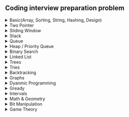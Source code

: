 ## Coding interview preparation problem

<details>
<summary>Basic(Array, Sorting, String, Hashing, Design)</summary>

Serial | Problem No .     | Problem And solution | Category | Platform
---    | ---------        |  ------- | ---- | --- |
1 | 916  | Problem: [Word Subsets](https://leetcode.com/problems/word-subsets/) <br/>Solution: [Solution Link](../../Online-judge/leetcode/word-subsets.cpp)   | String, HashMap  | Leetcode 
2 | 30           | Problem: [Substring with Concatenation of All Words](https://leetcode.com/problems/substring-with-concatenation-of-all-words/) <br/>Solution: [Solution Link](../../Online-judge/leetcode/substring-with-concatenation-of-all-words.cpp)        | Array, Hash table , String| Leetcode
3 | 387           | Problem: [First Unique Character in a String](https://leetcode.com/problems/first-unique-character-in-a-string/) <br/>Solution: [Solution Link](../../Online-judge/leetcode/first-unique-character-in-a-string.cpp)                          | Array, HashMap| Leetcode
4 | 3           | Problem: [Longest Substring Without Repeating Characters](https://leetcode.com/problems/longest-substring-without-repeating-characters/) <br/>Solution: [Solution Link](../../Online-judge/leetcode/longest-substring-without-repeating-characters.cpp)  | Hash Map| Leetcode
5 | 2268           | Problem: [Minimum Number of Keypresses](https://leetcode.com/problems/minimum-number-of-keypresses/) <br/>Solution: [Solution Link](../../Online-judge/leetcode/minimum-number-of-keypresses.cpp)                                                                                                                 | HashMap, String | Leetcode
6 | 1525           | Problem: [Number of Good Ways to Split a String](https://leetcode.com/problems/number-of-good-ways-to-split-a-string/) <br/>Solution: [Solution Link](../../Online-judge/leetcode/number-of-good-ways-to-split-a-string.cpp)                       | String, DP, BitManipulation | Leetcode
7 | 2131           | Problem: [Longest Palindrome by Concatenating Two Letter Words](https://leetcode.com/problems/longest-palindrome-by-concatenating-two-letter-words/) <br/>Solution: [Solution Link](../../Online-judge/leetcode/longest-palindrome-by-concatenating-two-letter-words.cpp)                                                                                                                 | String, Hash map, Counting | Leetcode
8 | 1706           | Problem: [Where Will the Ball Fall](https://leetcode.com/problems/where-will-the-ball-fall/) <br/>Solution: [Solution Link](../../Online-judge/leetcode/where-will-the-ball-fall.cpp)                                                                                                                 | DP, DFS, Array, Matrix | Leetcode
9 | 345           | Problem: [Reverse Vowels of a String](https://leetcode.com/problems/reverse-vowels-of-a-string/description/) <br/>Solution: [Solution Link](../../Online-judge/leetcode/reverse-vowels-of-a-string.cpp)                                                                                                                 | String | Leetcode
10 | 344           | Problem: [Reverse String](https://leetcode.com/problems/reverse-string/description/) <br/>Solution: [Solution Link](../../Online-judge/leetcode/reverse-string.cpp)                                                                                                                 | String | Leetcode
11 | 1165           | Problem: [Single-Row Keyboard](https://leetcode.com/problems/single-row-keyboard/description/) <br/>Solution: [Solution Link](../../Online-judge/leetcode/single-row-keyboard.cpp)                                                                                                                 | Hashmap, array, string | Leetcode
12 | 1704           | Problem: [Determine if String Halves Are Alike](https://leetcode.com/problems/determine-if-string-halves-are-alike/description/) <br/>Solution: [Solution Link](../../Online-judge/leetcode/determine-if-string-halves-are-alike.cpp)                                                   | Array, String | Leetcode
13 | 1657           | Problem: [Determine if Two Strings Are Close](https://leetcode.com/problems/determine-if-two-strings-are-close/description/) <br/>Solution: [Solution Link](../../Online-judge/leetcode/determine-if-two-strings-are-close.cpp)                                          | Array, String, Hashmap | Leetcode
14 | 2256           | Problem: [Minimum Average Difference](https://leetcode.com/problems/minimum-average-difference/description/) <br/>Solution: [Solution Link](../../Online-judge/leetcode/minimum-average-difference.cpp)             | Array, surrfix, prefix array | Leetcode
15 | 873           | Problem: [Length of Longest Fibonacci Subsequence](https://leetcode.com/problems/length-of-longest-fibonacci-subsequence/description/) <br/>Solution: [Solution Link](../../Online-judge/leetcode/length-of-longest-fibonacci-subsequence.cpp)                               | Array, HashTable, DP | Leetcode
16 | 2279           | Problem: [Maximum Bags With Full Capacity of Rocks](https://leetcode.com/problems/maximum-bags-with-full-capacity-of-rocks/description/) <br/>Solution: [Solution Link](../../Online-judge/leetcode/maximum-bags-with-full-capacity-of-rocks.cpp)                   | Sort, Array | Leetcode  
17 | 290           | Problem: [Word Pattern](https://leetcode.com/problems/word-pattern/description/) <br/>Solution: [Solution Link](../../Online-judge/leetcode/word-pattern.py)                                                   | Hshmap | Leetcode  
18 | 520           | Problem: [Detect Capital](https://leetcode.com/problems/detect-capital/description/) <br/>Solution: [Solution Link](../../Online-judge/leetcode/detect-capital.cpp)                                               | string | Leetcode  
19 | 944           | Problem: [Delete Columns to Make Sorted](https://leetcode.com/problems/delete-columns-to-make-sorted/description/) <br/>Solution: [Solution Link](../../Online-judge/leetcode/delete-columns-to-make-sorted.cpp)                               | array, string | Leetcode
20 | 2244           | Problem: [Minimum Rounds to Complete All Tasks](https://leetcode.com/problems/minimum-rounds-to-complete-all-tasks/description/) <br/>Solution: [Solution Link](../../Online-judge/leetcode/minimum-rounds-to-complete-all-task.cpp)            | Hashmap | Leetcode 
21 | 1           | Problem: [Two Sum](https://leetcode.com/problems/two-sum/description/) <br/>Solution: [C++](../../Online-judge/leetcode/two-sum.cpp)                                                                                                                | Hash map |  Leetcode
22 | 67           | Problem: [Add Binary](https://leetcode.com/problems/add-binary/description/) <br/>Solution: [Python](../../Online-judge/leetcode/add-binary.py)                                                       | String, Binary to Decimal convert | Leetcode
23 | 43           | Problem: [Multiply Strings](https://leetcode.com/problems/multiply-strings/description/) <br/>Solution: [Python](../../Online-judge/leetcode/multiply-strings.py)                                                                                             | String, string to int convert | Leetcode
24 | 912           | Problem: [Sort an Array](https://leetcode.com/problems/sort-an-array/description/) <br/>Solution: [c++](../../Online-judge/leetcode/sort-an-array.cpp), [python](../../Online-judge/leetcode/sort-an-array.py)                                                                                                                  | Merge Sort | 
25 | 443           | Problem: [String Compression](https://leetcode.com/problems/string-compression/description/) <br/>Solution: [python](../../Online-judge/leetcode/string-compression.py)                                                                                                                  | Group by | Leetcode
26 | 28           | Problem: [Find the Index of the First Occurrence in a String](https://leetcode.com/problems/find-the-index-of-the-first-occurrence-in-a-string/description/) <br/>Solution: [c++](../../Online-judge/leetcode/find-the-index-of-the-first-occurrence-in-a-string.cpp), [python](../../Online-judge/leetcode/find-the-index-of-the-first-occurrence-in-a-string.py)                                                                                                                   | String | Leetcode 
27 | 2348           | Problem: [Number of Zero-Filled Subarrays](https://leetcode.com/problems/number-of-zero-filled-subarrays/description/) <br/>Solution: [c++](../../Online-judge/leetcode/number-of-zero-filled-subarrays.cpp)                                       | Array, Math | Leetcode 
28 | 605           | Problem: [Can Place Flowers](https://leetcode.com/problems/can-place-flowers/description/) <br/>Solution: [c++](../../Online-judge/leetcode/can-place-flowers.cpp)                                                                                                                  | Array | Leetcode
29 | 2300           | Problem: [Successful Pairs of Spells and Potions](https://leetcode.com/problems/successful-pairs-of-spells-and-potions/description/) <br/>Solution: [c++](../../Online-judge/leetcode/successful-pairs-of-spells-and-potions.cpp), [python](../../Online-judge/leetcode/successful-pairs-of-spells-and-potions.py)                                                                                                                  | Array | Leetcode
30 | 760           | Problem: [Find Anagram Mappings](https://leetcode.com/problems/find-anagram-mappings/description/) <br/>Solution: [c++](../../Online-judge/leetcode/find-anagram-mappings.cpp), [python](../../Online-judge/leetcode/find-anagram-mappings.py)                                                                                                                  | Array, HashMapping | Leetcode
31 | 245           | Problem: [Shortest Word Distance III](https://leetcode.com/problems/shortest-word-distance-iii/description/) <br/>Solution: [c++](../../Online-judge/leetcode/shortest-word-distance-iii.cpp), [python](../../Online-judge/leetcode/shortest-word-distance-iii.py)                                                                                                                  | Array, HashMapping | Leetcode
32 | 1491           | Problem: [Average Salary Excluding the Minimum and Maximum Salary](https://leetcode.com/problems/average-salary-excluding-the-minimum-and-maximum-salary/description/) <br/>Solution: [c++](../../Online-judge/leetcode/average-salary-excluding-the-minimum-and-maximum-salary.cpp), [python](../../Online-judge/leetcode/average-salary-excluding-the-minimum-and-maximum-salary.py)                                                                                                                  | Array | Leetcode
33 | 705           | Problem: [Design HashSet](https://leetcode.com/problems/design-hashset/description/) <br/>Solution: [c++](../../Online-judge/leetcode/design-hashset.cpp), [python](../../Online-judge/leetcode/design-hashset.py)                                                                                                                  | Array, Hashing | Leetcode
34 | 1396           | Problem: [Design Underground System](https://leetcode.com/problems/design-underground-system/description/) <br/>Solution: [c++](../../Online-judge/leetcode/design-underground-system.cpp), [python](../../Online-judge/leetcode/design-underground-system.py)  | Design, Hashing | Leetcode
35 | 348           | Problem: [Design Tic-Tac-Toe](https://leetcode.com/problems/design-tic-tac-toe/) <br/>Solution: [c++](../../Online-judge/leetcode/design-tic-tac-toe.cpp), [python](../../Online-judge/leetcode/design-tic-tac-toe.py)  | Design, array | Leetcode

</details>


</details>


<details>
<summary>Two Pointer</summary>

Serial | Problem No .     | Problem And solution | Category | Platform
---    | ---------        |  ------- | ---- | --- |
1 | 11           | Problem: [Container With Most Water](https://leetcode.com/problems/container-with-most-water/description/) <br/>Solution: [c++](../../Online-judge/leetcode/container-with-most-water.cpp)                                                                              | Two pointer | Leetcode 
2 | 1768           | Problem: [Merge Strings Alternately](https://leetcode.com/problems/merge-strings-alternately/editorial/) <br/>Solution: [c++](../../Online-judge/leetcode/merge-strings-alternately.cpp), [python](../../Online-judge/leetcode/merge-strings-alternately.py)                                                                            | Two pointer, One pointer | Leetcode 



</details>


<details>
<summary>Sliding Window</summary>

Serial | Problem No .     | Problem And solution | Category | Platform
---    | ---------        |  ------- | ---- | --- |
1 | 438           | Problem: [Find All Anagrams in a String](https://leetcode.com/problems/find-all-anagrams-in-a-string/description/) <br/>Solution: [C++](../../Online-judge/leetcode/find-all-anagrams-in-a-string.cpp)                                                     | string, Hashmap, Slidewindow | Leetcode
2 | 567           | Problem: [Permutation in String](https://leetcode.com/problems/permutation-in-string/description/) <br/>Solution: [C++](../../Online-judge/leetcode/permutation-in-string.cpp)                                                 | String, Hashmap, Slidewindow | Leetcode
3 | 904           | Problem: [Fruit Into Baskets](https://leetcode.com/problems/fruit-into-baskets/description/) <br/>Solution: [C++](../../Online-judge/leetcode/fruit-into-baskets.cpp), [Python](../../Online-judge/leetcode/fruit-into-baskets.py)                             | Slide Window, Hashmap | Leetcode



</details>


<details>
<summary>Stack</summary>

Serial | Problem No .     | Problem And solution | Category | Platform
---    | ---------        |  ------- | ---- | --- |
1| 155           | Problem: [Min Stack](https://leetcode.com/problems/min-stack/) <br/>Solution: [Solution Link](../../Online-judge/leetcode/min-stack.cpp)     | Stack, Design| Leetcode
2 | 1544           | Problem: [Make The String Great](https://leetcode.com/problems/make-the-string-great/description/) <br/>Solution: [Solution Link](../../Online-judge/leetcode/make-the-string-great.cpp)                                                                                                                 | String, Stack | Leetcode
3 | 1047           | Problem: [Remove All Adjacent Duplicates In String](https://leetcode.com/problems/remove-all-adjacent-duplicates-in-string/description/) <br/>Solution: [Solution Link](../../Online-judge/leetcode/remove-all-adjacent-duplicates-in-string.cpp)                                            | String, Stack | LeetCode
4 | 901           | Problem: [Online Stock Span](https://leetcode.com/problems/online-stock-span/description/) <br/>Solution: [Solution Link](../../Online-judge/leetcode/online-stock-span.cpp)                                                                                                                 | Stack | Leetcode
5 | 150           | Problem: [Evaluate Reverse Polish Notation](https://leetcode.com/problems/evaluate-reverse-polish-notation/description/) <br/>Solution: [Solution Link](../../Online-judge/leetcode/evaluate-reverse-polish-notation.cpp)                                  | Stack |          Leetcode
6 | 739           | Problem: [Daily Temperatures](https://leetcode.com/problems/daily-temperatures/description/) <br/>Solution: [Solution Link](../../Online-judge/leetcode/daily-temperatures.cpp)                                                                      | Stack | Leetcode     
7 | 2390           | Problem: [Removing Stars From a String](https://leetcode.com/problems/removing-stars-from-a-string/description/) <br/>Solution: [Solution Link](../../Online-judge/leetcode/removing-stars-from-a-string.cpp)                          | String, Stack |     Leetcode            

</details>


<details>
<summary>Queue</summary>

Serial | Problem No .     | Problem And solution | Category | Platform
---    | ---------        |  ------- | ---- | --- |
1 | 232           | Problem: [Implement Queue using Stacks](https://leetcode.com/problems/implement-queue-using-stacks/description/) <br/>Solution: [Solution Link](../../Online-judge/leetcode/implement-queue-using-stacks.cpp)                             | Queue, Stack | Leetcode           


</details>


<details>
<summary>Heap / Priority Queue</summary>

Serial | Problem No .     | Problem And solution | Category | Platform
---    | ---------        |  ------- | ---- | --- |
1 | 451           | Problem: [Sort Characters By Frequency](https://leetcode.com/problems/sort-characters-by-frequency/description/) <br/>Solution: [Solution Link](../../Online-judge/leetcode/sort-characters-by-frequency.cpp)              | Array, String, Hashmap, Priority queue, Bucket sort | Leetcode
2 | 451           | Problem: [Sort Characters By Frequency](https://leetcode.com/problems/sort-characters-by-frequency/description/) <br/>Solution: [Solution Link](../../Online-judge/leetcode/sort-characters-by-frequency.cpp)               | Array, String, Hashmap, Priority queue, Bucket sort | Leetcode
3 | 1167           | Problem: [Minimum Cost to Connect Sticks](https://leetcode.com/problems/minimum-cost-to-connect-sticks/description/) <br/>Solution: [Solution Link](../../Online-judge/leetcode/minimum-cost-to-connect-sticks.cpp)                                        | Heap, Priority Queue | Leetcode
4 | 1962           | Problem: [Remove Stones to Minimize the Total](https://leetcode.com/problems/remove-stones-to-minimize-the-total/description/) <br/>Solution: [Solution Link](../../Online-judge/leetcode/remove-stones-to-minimize-the-total.cpp)                             | Max heap, Array | Leetcode
5 | 1834           | Problem: [Single-Threaded CPU](https://leetcode.com/problems/single-threaded-cpu/description/) <br/>Solution: [Solution Link](../../Online-judge/leetcode/single-threaded-cpu.cpp)                                 | Min heap, Array, Sorting, SJF, os task scheduling |    Leetcode
6 | 703           | Problem: [Kth Largest Element in a Stream](https://leetcode.com/problems/kth-largest-element-in-a-stream/description/) <br/>Solution: [c++](../../Online-judge/leetcode/kth-largest-element-in-a-stream.cpp)               | Max Heap, Data Stream | 


</details>


<details>
<summary>Binary Search</summary>

Serial | Problem No .     | Problem And solution | Category | Platform
---    | ---------        |  ------- | ---- | --- |
1| 2389           | Problem: [Longest Subsequence With Limited Sum](https://leetcode.com/problems/longest-subsequence-with-limited-sum/description/) <br/>Solution: [Solution Link](../../Online-judge/leetcode/longest-subsequence-with-limited-sum.cpp)                      | Prefix, Binary search, Sort| Leetcode
2 | 167           | Problem: [Two Sum II - Input Array Is Sorted](https://leetcode.com/problems/two-sum-ii-input-array-is-sorted/description/) <br/>Solution: [C++](../../Online-judge/leetcode/two-sum-ii-input-array-is-sorted.cpp)          | Binary search, array, two pointer |  Leetcode
3 | 15           | Problem: [3Sum](https://leetcode.com/problems/3sum/description/) <br/>Solution: [C++](../../Online-judge/leetcode/3sum.cpp)   | Binary search, array, two pointer |  Leetcode
4 | 35           | Problem: [Search Insert Position](https://leetcode.com/problems/search-insert-position/description/) <br/>Solution: [c++](search-insert-position.cpp), [Python](../../Online-judge/leetcode/search-insert-position.py)                                                         | Binary search | Leetcode 
5 | 704           | Problem: [Binary Search](https://leetcode.com/problems/binary-search/description/) <br/>Solution: [c++](../../Online-judge/leetcode/binary-search.cpp)                                                                                                               | binary search | Leetcode
6 | 74           | Problem: [Search a 2D Matrix](https://leetcode.com/problems/search-a-2d-matrix/description/) <br/>Solution: [c++](../../Online-judge/leetcode/search-a-2d-matrix.cpp)                                                                                                               | 2D binary search | Leetcode
7 | 153           | Problem: [Find Minimum in Rotated Sorted Array](https://leetcode.com/problems/find-minimum-in-rotated-sorted-array/description/) <br/>Solution: [c++](../../Online-judge/leetcode/find-minimum-in-rotated-sorted-array.cpp)                                     | binary search | Leetcode

8 | 1539           | Problem: [Kth Missing Positive Number](https://leetcode.com/problems/kth-missing-positive-number/description/) <br/>Solution: [c++](../../Online-judge/leetcode/kth-missing-positive-number.cpp)                                                                      | Binary search | Leetcode 

</details>


<details>
<summary>Linked List</summary>

Serial | Problem No .     | Problem And solution | Category | Platform
---    | ---------        |  ------- | ---- | --- |
1 | 21           | Problem: [Merge Two Sorted Lists](https://leetcode.com/problems/merge-two-sorted-lists/) <br/>Solution: [Solution Link](../../Online-judge/leetcode/merge-two-sorted-lists.cpp)        | Linked List, Recursion| Leetcode
2 | 141           | Problem: [Linked List Cycle](https://leetcode.com/problems/linked-list-cycle/) <br/>Solution: [Solution Link](../../Online-judge/leetcode/linked-list-cycle.cpp)                                                                                                                 | Linked List| Leetcode
3 | 206           | Problem: [Reverse Linked List](https://leetcode.com/problems/reverse-linked-list/) <br/>Solution: [Solution Link](../../Online-judge/leetcode/reverse-linked-list.cpp)                                                                                                                 | Linked List| Leetcode
4 | 237           | Problem: [Delete Node in a Linked List](https://leetcode.com/problems/delete-node-in-a-linked-list/) <br/>Solution: [Solution Link](../../Online-judge/leetcode/delete-node-in-a-linked-list.cpp)             | Linked List| Leetcode
5 | 160           | Problem: [Intersection of Two Linked Lists](https://leetcode.com/problems/intersection-of-two-linked-lists/) <br/>Solution: [Solution Link](intersection-of-two-linked-lists.cpp)                     | Linked List| Leetcode
6 | 146           | Problem: [LRU Cache](https://leetcode.com/problems/lru-cache/description/) <br/>Solution: [Solution Link](../../Online-judge/leetcode/lru-cache.cpp)                                                                                                                 | LRU, Double Linked List | Leetcode
7 | 899           | Problem: [Orderly Queue](https://leetcode.com/problems/orderly-queue/description/) <br/>Solution: [Solution Link](../../Online-judge/leetcode/orderly-queue.cpp)                                                                                                                 | Bubble sort, String, Math | Leetcode
8 | 1323           | Problem: [Maximum 69 Number](https://leetcode.com/problems/maximum-69-number/description/) <br/>Solution: [Solution Link](maximum-69-number.cpp)                                                                                                                 | String | Leetcode
9 | 876           | Problem: [Middle of the Linked List](https://leetcode.com/problems/middle-of-the-linked-list/description/) <br/>Solution: [Solution Link](../../Online-judge/leetcode/middle-of-the-linked-list.cpp)                                                                                                                 | Linked List | Leetcode
10 | 328           | Problem: [Odd Even Linked List](https://leetcode.com/problems/odd-even-linked-list/description/) <br/>Solution: [Solution Link](../../Online-judge/leetcode/odd-even-linked-list.cpp)                                                                                                                 | Linked List | Leetcode
11 | 234           | Problem: [Palindrome Linked List](https://leetcode.com/problems/palindrome-linked-list/description/) <br/>Solution: [C++](../../Online-judge/leetcode/palindrome-linked-list.cpp)                                                                                                                | LinkedList | Leetcode
12 | 19           | Problem: [Remove Nth Node From End of List](https://leetcode.com/problems/remove-nth-node-from-end-of-list/description/) <br/>Solution: [c++](../../Online-judge/leetcode/remove-nth-node-from-end-of-list.cpp), [Python](../../Online-judge/leetcode/remove-nth-node-from-end-of-list.py)                                                                                                                 | Linked List | Leetcode
13 | 382           | Problem: [Linked List Random Node](https://leetcode.com/problems/linked-list-random-node/description/) <br/>Solution: [c++](../../Online-judge/leetcode/linked-list-random-node.cpp), [python](../../Online-judge/leetcode/linked-list-random-node.py)                                      | Linked List, Array | Leetcode 
14 | 23           | Problem: [Merge k Sorted Lists](https://leetcode.com/problems/merge-k-sorted-lists/description/) <br/>Solution: [c++](../../Online-judge/leetcode/merge-k-sorted-lists.cpp)                                                                                                                  | Linked List | Leetcode


</details>


<details>
<summary>Trees</summary>

Serial | Problem No .     | Problem And solution | Category | Platform
---    | ---------        |  ------- | ---- | --- |
1 | 307           | Problem: [Range Sum Query](https://leetcode.com/problems/range-sum-query-mutable/) <br/>Solution: [Solution Link](../../Online-judge/leetcode/range-sum-query-mutable.cpp)                                                                                                                 | Segment tree                    | Leetcode 
2 | 303           | Problem: [Range Sum Query - Immutable](https://leetcode.com/problems/range-sum-query-immutable/) <br/>Solution: [Solution Link](../../Online-judge/leetcode/range-sum-query-immutable.cpp)                                                                                                                 | Segment tree                        | Leetcode 
3 | 101           | Problem: [Symmetric Tree](https://leetcode.com/problems/symmetric-tree/) <br/>Solution: [Solution Link](../../Online-judge/leetcode/symmetric-tree.cpp)          | Tree    | Leetcode 
4 | 270           | Problem: [Closest Binary Search Tree Value](https://leetcode.com/problems/closest-binary-search-tree-value/) <br/>Solution: [Solution Link](../../Online-judge/leetcode/closest-binary-search-tree-value.cpp)    | Tree, Binary search tree  | Leetcode
5 | 111           | Problem: [Minimum Depth of Binary Tree](https://leetcode.com/problems/minimum-depth-of-binary-tree/) <br/>Solution: [Solution Link](../../Online-judge/leetcode/minimum-depth-of-binary-tree.cpp)                          | Tree, DFS, BFS, Binary tree| Leetcode
6 | 100           | Problem: [Same Tree](https://leetcode.com/problems/same-tree/) <br/>Solution: [Solution Link](../../Online-judge/leetcode/same-tree.cpp)          | Tree, DFS, BFS, Binary tree | Leetcode
7 | 98           | Problem: [validate-binary-search-tree](https://leetcode.com/problems/validate-binary-search-tree/) <br/>Solution: [Solution Link](../../Online-judge/leetcode/validate-binary-search-tree.cpp)                                                                                                                 | Tree, Binary tree, DFS, BFS | Leetcode
8 | 938           | Problem: [Range Sum of BST](https://leetcode.com/problems/range-sum-of-bst/description/) <br/>Solution: [Solution Link](../../Online-judge/leetcode/range-sum-of-bst.cpp)                                                                                                                 | BST, Stack | Leetcode
9 | 872           | Problem: [Leaf-Similar Trees](https://leetcode.com/problems/leaf-similar-trees/description/) <br/>Solution: [Solution Link](../../Online-judge/leetcode/leaf-similar-trees.cpp)                                                                                                                 | BST, DFS, Tree | Leetcode
10 | 107           | Problem: [Binary Tree Level Order Traversal II](https://leetcode.com/problems/binary-tree-level-order-traversal-ii/description/) <br/>Solution: [Solution Link](../../Online-judge/leetcode/binary-tree-level-order-traversal-ii.cpp)                                           | BST, Tree | Leetcode
11 | 1339           | Problem: [Maximum Product of Splitted Binary Tree](https://leetcode.com/problems/maximum-product-of-splitted-binary-tree/description/) <br/>Solution: [Solution Link](../../Online-judge/leetcode/maximum-product-of-splitted-binary-tree.cpp)                  | BST, Tree | Leetcode
12 | 124           | Problem: [Binary Tree Maximum Path Sum](https://leetcode.com/problems/binary-tree-maximum-path-sum/description/) <br/>Solution: [Solution Link](../../Online-judge/leetcode/binary-tree-maximum-path-sum.cpp)                                | BST, Tree | Leetcode
13 | 144           | Problem: [Binary Tree Preorder Traversal](https://leetcode.com/problems/binary-tree-preorder-traversal/) <br/>Solution: [Solution Link](../../Online-judge/leetcode/binary-tree-preorder-traversal.cpp)                           | Tree, Stack, DFS, Binary tree | Leetcode
14 | 1519           | Problem: [Number of Nodes in the Sub-Tree With the Same Label](https://leetcode.com/problems/number-of-nodes-in-the-sub-tree-with-the-same-label/description/) <br/>Solution: [Solution Link](../../Online-judge/leetcode/number-of-nodes-in-the-sub-tree-with-the-same-label.cpp)                                                                                                                 | Tree, DFS |  Leetcode
15 | 104           | Problem: [Maximum Depth of Binary Tree](https://leetcode.com/problems/maximum-depth-of-binary-tree/description/) <br/>Solution: [c++](../../Online-judge/leetcode/maximum-depth-of-binary-tree.cpp)                                                                                       | Binary tree | Leetcode
16 | 783           | Problem: [Minimum Distance Between BST Nodes](https://leetcode.com/problems/minimum-distance-between-bst-nodes/description/) <br/>Solution: [c++](../../Online-judge/leetcode/minimum-distance-between-bst-nodes.cpp), [Python](../../Online-judge/leetcode/minimum-distance-between-bst-nodes.py)                                                                                                               | Binary tree | Leetcode 
17 | 226           | Problem: [Invert Binary Tree](https://leetcode.com/problems/invert-binary-tree/description/) <br/>Solution: [c++](../../Online-judge/leetcode/invert-binary-tree.cpp), [Python](../../Online-judge/leetcode/invert-binary-tree.py)                                 | Tree | Leetcode
18 | 109           | Problem: [Convert Sorted List to Binary Search Tree](https://leetcode.com/problems/convert-sorted-list-to-binary-search-tree/description/) <br/>Solution: [c++](../../Online-judge/leetcode/convert-sorted-list-to-binary-search-tree.cpp), [python](convert-sorted-list-to-binary-search-tree.py)                                                                                                                   | LinkedList, TreeNode |  Leetcode
19 | 129           | Problem: [Sum Root to Leaf Numbers](https://leetcode.com/problems/sum-root-to-leaf-numbers/description/) <br/>Solution: [c++](../../Online-judge/leetcode/sum-root-to-leaf-numbers.cpp)                                                                                                                  | BST | Leetcode
20 | 958           | Problem: [Check Completeness of a Binary Tree](https://leetcode.com/problems/check-completeness-of-a-binary-tree/description/) <br/>Solution: [c++](../../Online-judge/leetcode/check-completeness-of-a-binary-tree.cpp)                                                       | BST | Leetcode
21 | 106           | Problem: [Construct Binary Tree from Inorder and Postorder Traversal](https://leetcode.com/problems/construct-binary-tree-from-inorder-and-postorder-traversal/description/) <br/>Solution: [c++](../../Online-judge/leetcode/construct-binary-tree-from-inorder-and-postorder-traversal.cpp)                                                                                                      | BST | Leetcode 
22 | 1372           | Problem: [Longest ZigZag Path in a Binary Tree](https://leetcode.com/problems/longest-zigzag-path-in-a-binary-tree/description/) <br/>Solution: [c++](../../Online-judge/leetcode/longest-zigzag-path-in-a-binary-tree.cpp),[python](../../Online-judge/leetcode/longest-zigzag-path-in-a-binary-tree.py)                                                                       | BST | Leetcode 

</details>


<details>
<summary>Tries</summary>

Serial | Problem No .     | Problem And solution | Category | Platform
---    | ---------        |  ------- | ---- |  --- |
1 | 208           | Problem: [Implement Trie (Prefix Tree)](https://leetcode.com/problems/implement-trie-prefix-tree/) <br/>Solution: [Solution Link](../../Online-judge/leetcode/implement-trie-prefix-tree.cpp)                                                               | Hash table, Trie, String, Design | Leetcode

</details>


<details>
<summary>Backtracking</summary>

Serial | Problem No .     | Problem And solution | Category | Platform
---    | ---------        |  ------- | ---- | --- |
1 | 212           | Problem: [Word Search II](https://leetcode.com/problems/word-search-ii/) <br/>Solution: [Solution Link](../../Online-judge/leetcode/word-search-ii.cpp)                                                                                                                 | Array, Backtracking, Matrix, DFS, Trie, Design | Leetcode
2 | 78           | Problem: [Subsets](https://leetcode.com/problems/subsets/) <br/>Solution: [Solution Link](../../Online-judge/leetcode/subsets.cpp)                                                                                                                 | Array, Backtracking| Leetcode
3 | 980           | Problem: [Unique Paths III](https://leetcode.com/problems/unique-paths-iii/) <br/>Solution: [Solution Link](../../Online-judge/leetcode/unique-paths-iii.cpp)                                                                                                                 | Backtracking, DFS| Leetcode
4 | 39           | Problem: [Combination Sum](https://leetcode.com/problems/combination-sum/) <br/>Solution: [Solution Link](../../Online-judge/leetcode/combination-sum.cpp)                                                                                                                 | Backtracking, Array | Leetcode
5 | 491           | Problem: [Non-decreasing Subsequences](https://leetcode.com/problems/non-decreasing-subsequences/description/) <br/>Solution: [C++](../../Online-judge/leetcode/non-decreasing-subsequences.cpp)                                                                                                                | Backtraking | Leetcode 

</details>


<details>
<summary>Graphs</summary>

Serial | Problem No .     | Problem And solution | Category | Platform
---    | ---------        |  ------- | ---- | --- |
1 | 1791           | Problem: [Find Center of Star Graph](https://leetcode.com/problems/find-center-of-star-graph/) <br/>Solution: [Solution Link](../../Online-judge/leetcode/find-center-of-star-graph.cpp)                                                                                                                 | Graph                                      |  
2 | 1971           | Problem: [Find if Path Exists in Graph](https://leetcode.com/problems/find-if-path-exists-in-graph/) <br/>Solution: [Solution Link](../../Online-judge/leetcode/find-if-path-exists-in-graph.cpp)                                                                                                                 | Graph,BFS,DFS,UNION                                      | 
3 | 1334           | Problem: [Find the City With the Smallest Number of Neighbors at a Threshold Distance](https://leetcode.com/problems/find-the-city-with-the-smallest-number-of-neighbors-at-a-threshold-distance/) <br/>Solution: [Solution Link](../../Online-judge/leetcode/find-the-city-with-the-smallest-number-of-neighbors-at-a-threshold-distance.cpp)                                                                                                                 | Graph, Shortest Path , Djikstra| Leetcode
4 | 261           | Problem: [Graph Valid Tree](https://leetcode.com/problems/graph-valid-tree/) <br/>Solution: [Solution Link](../../Online-judge/leetcode/graph-valid-tree.cpp)                                                                                                                 | DFS, BFS, Tree | Leetcode
5 | 323           | Problem: [Number of Connected Components in an Undirected Graph](https://leetcode.com/problems/number-of-connected-components-in-an-undirected-graph/) <br/>Solution: [Solution Link](../../Online-judge/leetcode/number-of-connected-components-in-an-undirected-graph.cpp)         | DFS, BFS| Leetcode
6 | 207           | Problem: [Course Schedule](https://leetcode.com/problems/course-schedule/) <br/>Solution: [Solution Link](../../Online-judge/leetcode/course-schedule.cpp) | DFS, BFS, Tree, Topological sort | Leetcode
7 | 210           | Problem: [Course Schedule II](https://leetcode.com/problems/course-schedule-ii/) <br/>Solution: [Solution Link](../../Online-judge/leetcode/course-schedule-ii.cpp)                                                                                                                 | DFS, BFS, Tree, Topological sort | Leetcode
8 | 433           | Problem: [Minimum Genetic Mutation](https://leetcode.com/problems/minimum-genetic-mutation/) <br/>Solution: [Solution Link](../../Online-judge/leetcode/minimum-genetic-mutation.cpp)                                                                                                                 | BFS, string | Leetcode
9 | 127           | Problem: [Word Ladder](https://leetcode.com/problems/word-ladder/) <br/>Solution: [Solution Link](../../Online-judge/leetcode/word-ladder.cpp)                                                                                                                 | BFS, string, Hash table | Leetcode
10 | 200           | Problem: [Number of Islands](https://leetcode.com/problems/number-of-islands/description/) <br/>Solution: [Solution Link](../../Online-judge/leetcode/number-of-islands.cpp)                                                                                                                 | BFS, DFS, Union | Leetcode
11 | 841           | Problem: [Keys and Rooms](https://leetcode.com/problems/keys-and-rooms/description/) <br/>Solution: [Solution Link](../../Online-judge/leetcode/keys-and-rooms.cpp) | BFS, QUEUE, STACK | Leetcode   
12 | 886           | Problem: [Possible Bipartition](https://leetcode.com/problems/possible-bipartition/description/) <br/>Solution: [Solution Link](../../Online-judge/leetcode/possible-bipartition.cpp)                                                            | BFS, Biparate Graph, Disjoint Set | Leetcode
13 | 834           | Problem: [Sum of Distances in Tree](https://leetcode.com/problems/sum-of-distances-in-tree/description/) <br/>Solution: [Solution Link](../../Online-judge/leetcode/sum-of-distances-in-tree.cpp)                    | BFS, Graph, Tree |  Leetcode
14 | 797           | Problem: [All Paths From Source to](https://leetcode.com/problems/all-paths-from-source-to-target/description/) <br/>Solution: [Solution Link](../../Online-judge/leetcode/all-paths-from-source-to-target.cpp)                                    | DFS, BFS, Graph | Leetcode 
15 | 269           | Problem: [Alien Dictionary](https://leetcode.com/problems/alien-dictionary/description/) <br/>Solution: [Solution Link](../../Online-judge/leetcode/alien-dictionary.cpp)                              | Array, String, BFS, DFS, Topological Sort | Leetcode
16 | 2246           | Problem: [Longest Path With Different Adjacent Characters](https://leetcode.com/problems/longest-path-with-different-adjacent-characters/description/) <br/>Solution: [Solution Link](../../Online-judge/leetcode/longest-path-with-different-adjacent-characters.cpp)           | Tree, DFS | Leetcode
17 | 1061           | Problem: [Lexicographically Smallest Equivalent String](https://leetcode.com/problems/lexicographically-smallest-equivalent-string/description/) <br/>Solution: [C++](../../Online-judge/leetcode/lexicographically-smallest-equivalent-string.cpp), [Python](../../Online-judge/leetcode/lexicographically-smallest-equivalent-string.py)              | Union | Leetcode 
18 | 997           | Problem: [Find the Town Judge](https://leetcode.com/problems/find-the-town-judge/description/) <br/>Solution: [C++](../../Online-judge/leetcode/find-the-town-judge.cpp)                                   | Array, Hashtable, Graph | Leetcode 
19 | 2359           | Problem: [Find Closest Node to Given Two Nodes](https://leetcode.com/problems/find-closest-node-to-given-two-nodes/description/) <br/>Solution: [C++](find-closest-node-to-given-two-nodes.cpp)                        | bfs, dfs | Leetcode 
20 | 1162           | Problem: [As Far from Land as Possible](https://leetcode.com/problems/as-far-from-land-as-possible/description/) <br/>Solution: [C++](../../Online-judge/leetcode/as-far-from-land-as-possible.cpp)                                                                                            | BFS, DP | Leetcode
21 | 1129           | Problem: [Shortest Path with Alternating](https://leetcode.com/problems/shortest-path-with-alternating-colors/) <br/>Solution: [C++](../../Online-judge/leetcode/shortest-path-with-alternating-colors.cpp)                                | BFS | Leetcode
22 | 2477           | Problem: [Minimum Fuel Cost to Report to the Capital](https://leetcode.com/problems/minimum-fuel-cost-to-report-to-the-capital/description/) <br/>Solution: [C++](../../Online-judge/leetcode/minimum-fuel-cost-to-report-to-the-capital.cpp), [Python](../../Online-judge/leetcode/minimum-fuel-cost-to-report-to-the-capital.py)                                                                                       | BFS, DFS, Graph, Tree, SubTree, Representaive |   Leetcode
23 | 2492           | Problem: [Minimum Score of a Path Between Two Cities](https://leetcode.com/problems/minimum-score-of-a-path-between-two-cities/description/) <br/>Solution: [c++](../../Online-judge/leetcode/minimum-score-of-a-path-between-two-cities.cpp)                         | BFS, DFS | Leetcode 
24 | 1319           | Problem: [Number of Operations to Make Network Connected](https://leetcode.com/problems/number-of-operations-to-make-network-connected/description/) <br/>Solution: [c++](../../Online-judge/leetcode/number-of-operations-to-make-network-connected.cpp) , [python](../../Online-judge/leetcode/number-of-operations-to-make-network-connected.py)                                                                                                                  | BFS, DFS , Union | Leetcode
25 | 743           | Problem: [Network Delay Time](https://leetcode.com/problems/network-delay-time/description/) <br/>Solution: [c++](../../Online-judge/leetcode/network-delay-time.cpp) , [python](../../Online-judge/leetcode/network-delay-time.py)                                                                                                                  | BFS, DFS , Dijkstra, Priority queue, Heap | Leetcode
26 | 743           | Problem: [Cheapest Flights Within K Stops](https://leetcode.com/problems/cheapest-flights-within-k-stops/description/) <br/>Solution: [c++](../../Online-judge/leetcode/cheapest-flights-within-k-stops.cpp) , [python](../../Online-judge/leetcode/cheapest-flights-within-k-stops.py)                                                                                                                  | BFS, DFS , Dijkstra, Priority queue, Heap, Bellman ford | Leetcode
27 | 743           | Problem: [Shortest Path in Binary Matrix](https://leetcode.com/problems/shortest-path-in-binary-matrix/description/) <br/>Solution: [python](../../Online-judge/leetcode/shortest-path-in-binary-matrix.py)                                                                                                                  | BFS | Leetcode

</details>


<details>
<summary>Dyanmic Programming</summary>

Serial | Problem No .     | Problem And solution | Category  | Platform
---    | ---------        |  ------- | ---- | --- |
1 | 62           | Problem: [Unique Paths](https://leetcode.com/problems/unique-paths/) <br/>Solution: [Solution Link](../../Online-judge/leetcode/unique-paths.cpp)                                                                                                                 | DP                                     |  Leetcode
2 | 63       | Problem: [Unique Paths II](https://leetcode.com/problems/unique-paths-ii/) <br/>Solution: [Solution Link](../../Online-judge/leetcode/unique-paths-ii.cpp)  | DP             | Leetcode
3 | 729           | Problem: [My Calendar I](https://leetcode.com/problems/my-calendar-i/) <br/>Solution: [Solution Link](../../Online-judge/leetcode/my-calendar-i.cpp)                                                                                                                 | DP                               | Leetcode 
4 | 1220          | Problem: [Count Vowels Permutation](https://leetcode.com/problems/count-vowels-permutation/) <br/>Solution: [Solution Link](../../Online-judge/leetcode/count-vowels-permutation.cpp)    |                 DP                | Leetcode
5 | 300           | Problem: [Longest Increasing Subsequence](https://leetcode.com/problems/longest-increasing-subsequence/) <br/>Solution: [Solution Link](../../Online-judge/leetcode/longest-increasing-subsequence.cpp)                                                                                                                 | DP | Leetcode
6 | 823           | Problem: [Binary Trees With Factors](https://leetcode.com/problems/binary-trees-with-factors/) <br/>Solution: [Solution Link](../../Online-judge/leetcode/binary-trees-with-factors.cpp)                                                                                                                 | DP , Array, Hash table | Leetcode
7 | 70           | Problem: [Climbing Stairs](https://leetcode.com/problems/climbing-stairs/) <br/>Solution: [Solution Link](../../Online-judge/leetcode/climbing-stairs.cpp)                                                                                                                 | Math, DP, Memoization | Leetcode
8 | 494           | Problem: [Target Sum](https://leetcode.com/problems/target-sum/) <br/>Solution: [Solution Link](../../Online-judge/leetcode/target-sum.cpp)                                                                                                                 | Math, DP, Memoization | Leetcode
9 | 121           | Problem: [Best Time to Buy and Sell Stock](https://leetcode.com/problems/best-time-to-buy-and-sell-stock/) <br/>Solution: [Solution Link](../../Online-judge/leetcode/best-time-to-buy-and-sell-stock.cpp)                                                     | DP, Kadane's, Array | Leetcode
10 | 279           | Problem: [Perfect Squares](https://leetcode.com/problems/perfect-squares/description/) <br/>Solution: [Solution Link](../../Online-judge/leetcode/perfect-squares.cpp)                                                                                                                 | DP | Leetcode
11 | 322           | Problem: [Coin Change](https://leetcode.com/problems/coin-change/description/) <br/>Solution: [Solution Link](../../Online-judge/leetcode/coin-change.cpp)                                                                                                                 | DP, array | Leetcode
12 | 931           | Problem: [Minimum Falling Path Sum](https://leetcode.com/problems/minimum-falling-path-sum/description/) <br/>Solution: [Solution Link](../../Online-judge/leetcode/minimum-falling-path-sum.cpp)       | DP | Leetcode
13 | 198           | Problem: [House Robber](https://leetcode.com/problems/house-robber/description/) <br/>Solution: [Solution Link](../../Online-judge/leetcode/house-robber.cpp)    | DP | Leetcode
14 | 213           | Problem: [House Robber II](https://leetcode.com/problems/house-robber-ii/description/) <br/>Solution: [Solution Link](../../Online-judge/leetcode/house-robber-ii.cpp)       | DP | Leetcode
15 | 790           | Problem: [Domino and Tromino Tiling](https://leetcode.com/problems/domino-and-tromino-tiling/description/) <br/>Solution: [Solution Link](../../Online-judge/leetcode/domino-and-tromino-tiling.cpp)                                             | DP | Leetcode  
16 | 1143           | Problem: [Longest Common Subsequence](https://leetcode.com/problems/longest-common-subsequence/description/) <br/>Solution: [Solution Link](../../Online-judge/leetcode/longest-common-subsequence.cpp)                  | DP | Leetcode  
17 | 91           | Problem: [Decode Ways](https://leetcode.com/problems/decode-ways/description/) <br/>Solution: [Solution Link](../../Online-judge/leetcode/decode-ways.cpp)                                                 | DP | Leetcode
18 | 55           | Problem: [Jump Game](https://leetcode.com/problems/jump-game/description/) <br/>Solution: [Solution Link](../../Online-judge/leetcode/jump-game.cpp)                                                | DP | Leetcode   
19 | 96           | Problem: [Unique Binary Search Trees](https://leetcode.com/problems/unique-binary-search-trees/description/) <br/>Solution: [C++](../../Online-judge/leetcode/unique-binary-search-trees.cpp)                                                                                                                | DP, Number theory | Leetcode  
20 | 926           | Problem: [Flip String to Monotone Increasing](https://leetcode.com/problems/flip-string-to-monotone-increasing/description/) <br/>Solution: [C++](../../Online-judge/leetcode/flip-string-to-monotone-increasing.cpp)                   | DP, String |  Leetcode
21 | 918           | Problem: [Maximum Sum Circular Subarray](https://leetcode.com/problems/maximum-sum-circular-subarray/description/) <br/>Solution: [C++](../../Online-judge/leetcode/maximum-sum-circular-subarray.cpp)                  | DP, array | Leetcode
22 | 1137           | Problem: [N-th Tribonacci Number](https://leetcode.com/problems/n-th-tribonacci-number/description/) <br/>Solution: [C++](../../Online-judge/leetcode/n-th-tribonacci-number.cpp)                                                                                                                | DP | Leetcode
23 | 1626           | Problem: [Best Team With No Conflicts](https://leetcode.com/problems/best-team-with-no-conflicts/description/) <br/>Solution: [C++](../../Online-judge/leetcode/best-team-with-no-conflicts.cpp)                                                                                                                | DP | Leetcode
24 | 152           | Problem: [Maximum Product Subarray](https://leetcode.com/problems/maximum-product-subarray/description/) <br/>Solution: [Python](../../Online-judge/leetcode/maximum-product-subarray.py)                                                                                                                | DP | Leetcode

</details>


<details>
<summary>Gready</summary>

Serial | Problem No .     | Problem And solution | Category | Platform
---    | ---------        |  ------- | ---- | --- |
1 | 1833           | Problem: [Maximum Ice Cream Bars](https://leetcode.com/problems/maximum-ice-cream-bars/description/) <br/>Solution: [Solution Link](../../Online-judge/leetcode/maximum-ice-cream-bars.cpp)                                        | Greedy, Sorting, array | Leetcode 
2 | 452           | Problem: [Minimum Number of Arrows to Burst Balloons](https://leetcode.com/problems/minimum-number-of-arrows-to-burst-balloons/description/) <br/>Solution: [Solution Link](../../Online-judge/leetcode/minimum-number-of-arrows-to-burst-balloons.cpp)                         | Greedy, Sorting, Array | Leetcode  
3 | 134           | Problem: [Gas Station](https://leetcode.com/problems/gas-station/description/) <br/>Solution: [Solution Link](../../Online-judge/leetcode/gas-station.cpp)                                                           | Array, greedy | Leetcode
4 | 646           | Problem: [Maximum Length of Pair Chain](https://leetcode.com/problems/maximum-length-of-pair-chain/description/) <br/>Solution: [C++](../../Online-judge/leetcode/maximum-length-of-pair-chain.cpp)                                                                                                                |Array, Sort, Greedy |  Leetcode
5 | 280           | Problem: [Wiggle Sort](https://leetcode.com/problems/wiggle-sort/description/) <br/>Solution: [C++](../../Online-judge/leetcode/wiggle-sort.cpp)                                                                                                                | Array, Greedy |


</details>


<details>
<summary>Intervals</summary>

Serial | Problem No .     | Problem And solution | Category | Platform
---    | ---------        |  ------- | ---- | --- |
1 | 56           | Problem: [Merge Intervals](https://leetcode.com/problems/merge-intervals/description/) <br/>Solution: [Solution Link](../../Online-judge/leetcode/merge-intervals.cpp)                                                                                                                 | Sort, Array | Leetcode
2 | 57           | Problem: [Insert Interval](https://leetcode.com/problems/insert-interval/description/) <br/>Solution: [Solution Link](../../Online-judge/leetcode/insert-interval.cpp)                                                                                                                 | Sort, Array | Leetcode
3 | 252           | Problem: [Meeting Rooms](https://leetcode.com/problems/meeting-rooms/description/) <br/>Solution: [Solution Link](../../Online-judge/leetcode/meeting-rooms.cpp)                                                         | Min Heap, Sort | Leetcode 
4 | 253           | Problem: [Meeting Rooms II](https://leetcode.com/problems/meeting-rooms-ii/description/) <br/>Solution: [Solution Link](../../Online-judge/leetcode/meeting-rooms-ii.cpp)                                             | Min Heap, Sort | Leetcode  

</details>


<details>
<summary>Math & Geometry</summary>

Serial | Problem No .     | Problem And solution | Category | Platform
---    | ---------        |  ------- | ---- | --- |
1 | 1509           | Problem: [Three Moves](https://leetcode.com/problems/minimum-difference-between-largest-and-smallest-value-in-three-moves/) <br/>Solution: [Solution Link](../../Online-judge/leetcode/minimum-difference-between-largest-and-smallest-value-in-three-moves.cpp)                                                                                                                 | Math | Leetcode
2 | 204           | Problem: [Count Primes](https://leetcode.com/problems/count-primes/description/) <br/>Solution: [Solution Link](../../Online-judge/leetcode/count-primes.cpp)                                                                                                                 | Array, Number theory, Math | Leetcode
3 | 54           | Problem: [Spiral Matrix](https://leetcode.com/problems/spiral-matrix/description/) <br/>Solution: [Solution Link](../../Online-judge/leetcode/spiral-matrix.cpp)                                                                                                                 | Matrix |  Leetcode
4 | 59           | Problem: [Spiral Matrix II](https://leetcode.com/problems/spiral-matrix-ii/description/) <br/>Solution: [Solution Link](../../Online-judge/leetcode/spiral-matrix-ii.cpp)                                                                | Matrix | Leetcode 
5 | 1056           | Problem: [Confusing Number](https://leetcode.com/problems/confusing-number/description/) <br/>Solution: [Solution Link](../../Online-judge/leetcode/confusing-number.cpp)                                                   | Hashmap, Math | Leetcode 
6 | 46           | Problem: [Permutations](https://leetcode.com/problems/permutations/description/) <br/>Solution: [C++](../../Online-judge/leetcode/permutations.cpp)                                                                                                                | Math | Leetcode
7 | 46           | Problem: [Next Greater Element I](https://leetcode.com/problems/next-greater-element-i/description/) <br/>Solution: [C++](../../Online-judge/leetcode/next-greater-element-i.cpp)                                                                                                                | Math |   Leetcode 
8 | 1071           | Problem: [Greatest Common Divisor of Strings](https://leetcode.com/problems/greatest-common-divisor-of-strings/description/) <br/>Solution: [C++](../../Online-judge/leetcode/greatest-common-divisor-of-strings.cpp)                                                                                         | GCD, Math, String | Leetcode
9 | 1523           | Problem: [Count Odd Numbers in an Interval Range](https://leetcode.com/problems/count-odd-numbers-in-an-interval-range/description/) <br/>Solution: [C++](../../Online-judge/leetcode/count-odd-numbers-in-an-interval-range.cpp)                                               | Math | Leetcode 
10 | 989           | Problem: [Add to Array-Form of Integer](https://leetcode.com/problems/add-to-array-form-of-integer/description/) <br/>Solution: [c++](../../Online-judge/leetcode/add-to-array-form-of-integer.cpp)                                                                                                               | String, Math |  Leetcode
11 | 238           | Problem: [Product of Array Except Self](https://leetcode.com/problems/product-of-array-except-self/description/) <br/>Solution: [c++](../../Online-judge/leetcode/product-of-array-except-self.cpp)                                                                                                               | Math | Leetcode 

</details>


<details>
<summary>Bit Manipulation</summary>

Serial | Problem No .     | Problem And solution | Category | Platform
---    | ---------        |  ------- | ---- | --- |
1 | 477           | Problem: [Total Hamming Distance](https://leetcode.com/problems/total-hamming-distance/) <br/>Solution: [Solution Link](../../Online-judge/leetcode/total-hamming-distance.cpp)       | Array, Math , Bit Manipulation| Leetcode


</details>


<details>
<summary>Game Theory</summary>

Serial | Problem No .     | Problem And solution | Category | Platform
---    | ---------        |  ------- | ---- | --- |
1 | 292           | Problem: [Nim Game](https://leetcode.com/problems/nim-game/) <br/>Solution: [Solution Link](../../Online-judge/leetcode/nim-game.cpp)   | Game theroy  | Leetcode 
2 | 1908           | Problem: [Game of Nim](https://leetcode.com/problems/game-of-nim/description/) <br/>Solution: [C++](../../Online-judge/leetcode/game-of-nim.cpp)                                                                                                                | DP | Leetcode  


</details>